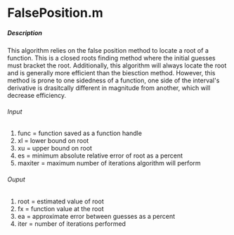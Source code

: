 # FalsePosition.m
##### Description
This algorithm relies on the false position method to locate a root of a function.  This is a closed roots finding method where the initial guesses must bracket the root.  Additionally, this algorithm will always locate the root and is generally more efficient than the biesction method.  However, this method is prone to one sidedness of a function, one side of the interval's derivative is drasitcally different in magnitude from another, which will decrease efficiency.
###### Input
1. func = function saved as a function handle
2. xl = lower bound on root
3. xu = upper bound on root
4. es = minimum absolute relative error of root as a percent
5. maxiter = maximum number of iterations algorithm will perform
###### Ouput
1. root = estimated value of root
2. fx = function value at the root
3. ea = approximate error between guesses as a percent
4. iter = number of iterations performed
